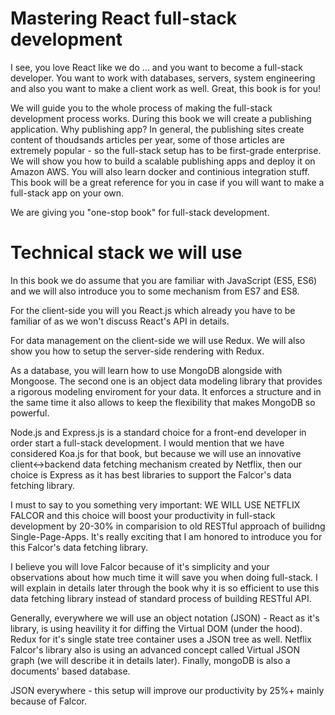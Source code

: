 # Mastering React full-stack development

I see, you love React like we do ... and you want to become a full-stack developer. You want to work with databases, servers, system engineering and also you want to make a client work as well. Great, this book is for you!

We will guide you to the whole process of making the full-stack development process works. During this book we will create a publishing application. Why publishing app? In general, the publishing sites create content of thoudsands articles per year, some of those articles are extremely popular - so the full-stack setup has to be first-grade enterprise. We will show you how to build a scalable publishing apps and deploy it on Amazon AWS. You will also learn docker and continious integration stuff. This book will be a great reference for you in case if you will want to make a full-stack app on your own.

We are giving you "one-stop book" for full-stack development. 

# Technical stack we will use
In this book we do assume that you are familiar with JavaScript (ES5, ES6) and we will also introduce you to some mechanism from ES7 and ES8. 

For the client-side you will you React.js which already you have to be familiar of as we won't discuss React's API in details.

For data management on the client-side we will use Redux. We will also show you how to setup the server-side rendering with Redux.

As a database, you will learn how to use MongoDB alongside with Mongoose. The second one is an object data modeling library that provides a rigorous modeling enviroment for your data. It enforces a structure and in the same time it also allows to keep the flexibility that makes MongoDB so powerful.

Node.js and Express.js is a standard choice for a front-end developer in order start a full-stack development. I would mention that we have considered Koa.js for that book, but because we will use an innovative client<->backend data fetching mechanism created by Netflix, then our choice is Express as it has best libraries to support the Falcor's data fetching library.

I must to say to you something very important: WE WILL USE NETFLIX FALCOR and this choice will boost your productivity in full-stack development by 20-30% in comparision to old RESTful approach of builidng Single-Page-Apps. It's really exciting that I am honored to introduce you for this Falcor's data fetching library. 

I believe you will love Falcor because of it's simplicity and your observations about how much time it will save you when doing full-stack. I will explain in details later through the book why it is so efficient to use this data fetching library instead of standard process of building RESTful API.


Generally, everywhere we will use an object notation (JSON) - React as it's library, is using heavility it for diffing the Virtual DOM (under the hood). Redux for it's single state tree container uses a JSON tree as well. Netflix Falcor's library also is using an advanced concept called Virtual JSON graph (we will describe it in details later). Finally, mongoDB is also a documents' based database. 

JSON everywhere - this setup will improve our productivity by 25%+ mainly because of Falcor.


